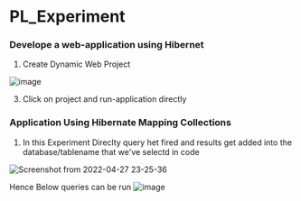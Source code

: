 # PL_Experiment


### Develope a web-application using Hibernet

1. Create Dynamic Web Project

![image](https://user-images.githubusercontent.com/73512374/165587012-37e4c593-c72e-4a93-8d67-965f15021de7.png)

3. Click on project and run-application directly


### Application Using Hibernate Mapping Collections

1. In this Experiment Direclty query het fired and results get added into the database/tablename that we've selectd in code

![Screenshot from 2022-04-27 23-25-36](https://user-images.githubusercontent.com/73512374/165590115-ed562632-8488-4f87-8f8b-eddf372caa99.png)

Hence Below queries can be run
![image](https://user-images.githubusercontent.com/73512374/165592540-2a670dd7-bc83-42aa-a52a-71d5b4a155a5.png)
